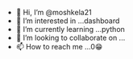 - 👋 Hi, I’m @moshkela21
- 👀 I’m interested in ...dashboard 
- 🌱 I’m currently learning ...python
- 💞️ I’m looking to collaborate on ...
- 📫 How to reach me ...0😁

<!---
moshkela21/moshkela21 is a ✨ special ✨ repository because its `README.md` (this file) appears on your GitHub profile.
You can click the Preview link to take a look at your changes.
--->
